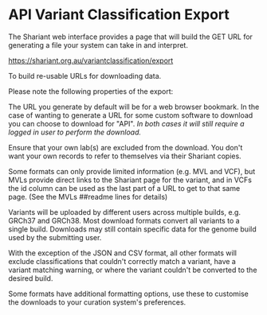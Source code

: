 # API Variant Classification Export

The Shariant web interface provides a page that will build the GET URL for generating a file your system can take in and interpret.

https://shariant.org.au/variantclassification/export

To build re-usable URLs for downloading data.

Please note the following properties of the export:

The URL you generate by default will be for a web browser bookmark. In the case of wanting to generate a URL for some custom software to download you can choose to download for "API".
_In both cases it will still require a logged in user to perform the download._

Ensure that your own lab(s) are excluded from the download. You don't want your own records to refer to themselves via their Shariant copies.

Some formats can only provide limited information (e.g. MVL and VCF), but MVLs provide direct links to the Shariant page for the variant, and in VCFs the id column can be used as the last part of a URL to get to that same page. (See the MVLs ##readme lines for details)

Variants will be uploaded by different users across multiple builds, e.g. GRCh37 and GRCh38. Most download formats convert all variants to a single build. Downloads may still contain specific data for the genome build used by the submitting user.

With the exception of the JSON and CSV format, all other formats will exclude classifications that couldn't correctly match a variant, have a variant matching warning, or where the variant couldn't be converted to the desired build.

Some formats have additional formatting options, use these to customise the downloads to your curation system's preferences.
